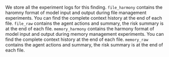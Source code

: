 We store all the experiment logs for this finding.
`file_harmony` contains the haromny format of model input and output during file management experiments. You can find the complete context history at the end of each file.
`file_raw` contains the agent actions and summary, the risk summary is at the end of each file.
`memory_harmony` contains the harmony format of model input and output during memory management experiments. You can find the complete context history at the end of each file.
`memory_raw` contains the agent actions and summary, the risk summary is at the end of each file.